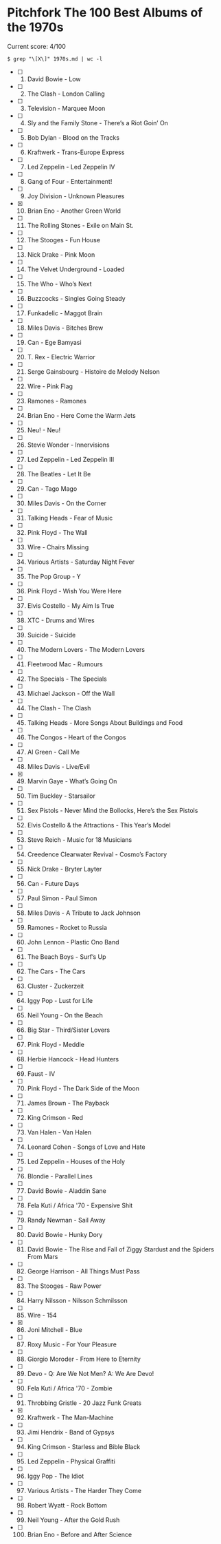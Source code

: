 Pitchfork The 100 Best Albums of the 1970s
==========================================

Current score: 4/100

`$ grep "\[X\]" 1970s.md | wc -l`

- [ ] 1. David Bowie - Low
- [ ] 2. The Clash - London Calling
- [ ] 3. Television - Marquee Moon
- [ ] 4. Sly and the Family Stone - There’s a Riot Goin’ On
- [ ] 5. Bob Dylan - Blood on the Tracks
- [ ] 6. Kraftwerk - Trans-Europe Express
- [ ] 7. Led Zeppelin - Led Zeppelin IV
- [ ] 8. Gang of Four - Entertainment!
- [ ] 9. Joy Division - Unknown Pleasures
- [X] 10. Brian Eno - Another Green World
- [ ] 11. The Rolling Stones - Exile on Main St.
- [ ] 12. The Stooges - Fun House
- [ ] 13. Nick Drake - Pink Moon
- [ ] 14. The Velvet Underground - Loaded
- [ ] 15. The Who - Who’s Next
- [ ] 16. Buzzcocks - Singles Going Steady
- [ ] 17. Funkadelic - Maggot Brain
- [ ] 18. Miles Davis - Bitches Brew
- [ ] 19. Can - Ege Bamyasi
- [ ] 20. T. Rex - Electric Warrior
- [ ] 21. Serge Gainsbourg - Histoire de Melody Nelson
- [ ] 22. Wire - Pink Flag
- [ ] 23. Ramones - Ramones
- [ ] 24. Brian Eno - Here Come the Warm Jets
- [ ] 25. Neu! - Neu!
- [ ] 26. Stevie Wonder - Innervisions
- [ ] 27. Led Zeppelin - Led Zeppelin III
- [ ] 28. The Beatles - Let It Be
- [ ] 29. Can - Tago Mago
- [ ] 30. Miles Davis - On the Corner
- [ ] 31. Talking Heads - Fear of Music
- [ ] 32. Pink Floyd - The Wall
- [ ] 33. Wire - Chairs Missing
- [ ] 34. Various Artists - Saturday Night Fever
- [ ] 35. The Pop Group - Y
- [ ] 36. Pink Floyd - Wish You Were Here
- [ ] 37. Elvis Costello - My Aim Is True
- [ ] 38. XTC - Drums and Wires
- [ ] 39. Suicide - Suicide
- [ ] 40. The Modern Lovers - The Modern Lovers
- [ ] 41. Fleetwood Mac - Rumours
- [ ] 42. The Specials - The Specials
- [ ] 43. Michael Jackson - Off the Wall
- [ ] 44. The Clash - The Clash
- [ ] 45. Talking Heads - More Songs About Buildings and Food
- [ ] 46. The Congos - Heart of the Congos
- [ ] 47. Al Green - Call Me
- [ ] 48. Miles Davis - Live/Evil
- [X] 49. Marvin Gaye - What’s Going On
- [ ] 50. Tim Buckley - Starsailor
- [ ] 51. Sex Pistols - Never Mind the Bollocks, Here’s the Sex Pistols
- [ ] 52. Elvis Costello & the Attractions - This Year’s Model
- [ ] 53. Steve Reich - Music for 18 Musicians
- [ ] 54. Creedence Clearwater Revival - Cosmo’s Factory
- [ ] 55. Nick Drake - Bryter Layter
- [ ] 56. Can - Future Days
- [ ] 57. Paul Simon - Paul Simon 
- [ ] 58. Miles Davis - A Tribute to Jack Johnson
- [ ] 59. Ramones - Rocket to Russia
- [ ] 60. John Lennon - Plastic Ono Band
- [ ] 61. The Beach Boys - Surf’s Up
- [ ] 62. The Cars - The Cars
- [ ] 63. Cluster - Zuckerzeit
- [ ] 64. Iggy Pop - Lust for Life
- [ ] 65. Neil Young - On the Beach
- [ ] 66. Big Star - Third/Sister Lovers
- [ ] 67. Pink Floyd - Meddle
- [ ] 68. Herbie Hancock - Head Hunters
- [ ] 69. Faust - IV
- [ ] 70. Pink Floyd - The Dark Side of the Moon
- [ ] 71. James Brown - The Payback
- [ ] 72. King Crimson - Red
- [ ] 73. Van Halen - Van Halen
- [ ] 74. Leonard Cohen - Songs of Love and Hate
- [ ] 75. Led Zeppelin - Houses of the Holy
- [ ] 76. Blondie - Parallel Lines
- [ ] 77. David Bowie - Aladdin Sane
- [ ] 78. Fela Kuti / Africa '70 - Expensive Shit
- [ ] 79. Randy Newman - Sail Away
- [ ] 80. David Bowie - Hunky Dory
- [ ] 81. David Bowie - The Rise and Fall of Ziggy Stardust and the Spiders From Mars
- [ ] 82. George Harrison - All Things Must Pass
- [ ] 83. The Stooges - Raw Power
- [ ] 84. Harry Nilsson - Nilsson Schmilsson
- [ ] 85. Wire - 154
- [X] 86. Joni Mitchell - Blue
- [ ] 87. Roxy Music - For Your Pleasure
- [ ] 88. Giorgio Moroder - From Here to Eternity
- [ ] 89. Devo - Q: Are We Not Men? A: We Are Devo!
- [ ] 90. Fela Kuti / Africa '70 - Zombie
- [ ] 91. Throbbing Gristle - 20 Jazz Funk Greats
- [X] 92. Kraftwerk - The Man-Machine
- [ ] 93. Jimi Hendrix - Band of Gypsys
- [ ] 94. King Crimson - Starless and Bible Black
- [ ] 95. Led Zeppelin - Physical Graffiti
- [ ] 96. Iggy Pop - The Idiot
- [ ] 97. Various Artists - The Harder They Come
- [ ] 98. Robert Wyatt - Rock Bottom
- [ ] 99. Neil Young - After the Gold Rush
- [ ] 100. Brian Eno - Before and After Science
